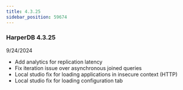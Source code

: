```yaml
---
title: 4.3.25
sidebar_position: 59674
---
```


### HarperDB 4.3.25
9/24/2024

* Add analytics for replication latency
* Fix iteration issue over asynchronous joined queries
* Local studio fix for loading applications in insecure context (HTTP)
* Local studio fix for loading configuration tab